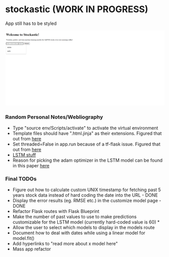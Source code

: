 # stockastic (WORK IN PROGRESS)

<p>App still has to be styled</li>

![Proof of Concept Demo](demo-poc.gif)

<h3>Random Personal Notes/Webliography</h3>

<ul>
  <li>Type "source env/Scripts/activate" to activate the virtual environment</li>
  <li>Template files should have ".html.jinja" as their extensions. Figured that out from <a href = "https://jinja.palletsprojects.com/en/2.11.x/templates/">here</a></li>
  <li>Set threaded=False in app.run because of a tf-flask issue. Figured that out from <a href="https://stackoverflow.com/questions/58015489/flask-and-keras-model-error-thread-local-object-has-no-attribute-value">here</a></li>
  <li><a href="https://towardsdatascience.com/predicting-stock-prices-using-a-keras-lstm-model-4225457f0233">LSTM stuff</a></li>
  <li>Reason for picking the adam optimizer in the LSTM model can be found in this paper <a href="https://dl.acm.org/doi/pdf/10.1145/3374587.3374622">here</a></li>
</ul>

<h3>Final TODOs</h3>

<ul>
  <li>Figure out how to calculate custom UNIX timestamp for fetching past 5 years stock data instead of hard coding the date into the URL - DONE</li>
  <li>Display the error results (eg. RMSE etc.) in the customize model page - DONE</li>
  <li>Refactor Flask routes with Flask Blueprint</li>
  <li>Make the number of past values to use to make predictions customizable for the LSTM model (currently hard-coded value is 60) *</li>
  <li>Allow the user to select which models to display in the models route</li>
  <li>Document how to deal with dates while using a linear model for model.fit()</li>
  <li>Add hyperlinks to "read more about x model here"</li>
  <li>Mass app refactor</li>
</ul>
